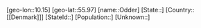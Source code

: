 ﻿---
location: [55.97,10.15]
type: City
tags:
- geo/City


SpocWebEntityId: 33058
isDeleted: false
confidential: public

---
[geo-lon::10.15]
[geo-lat::55.97]
[name::Odder]
[State::]
[Country::[[Denmark]]]
[StateId::]
[Population::]
[Unknown::]

